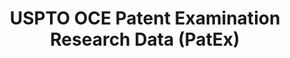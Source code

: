 ---
layout: default
bigquery: https://console.cloud.google.com/bigquery?p=patents-public-data&d=uspto_oce_pair&page=dataset
citation: 'Graham, S. Marco, A., and Miller, A. (2015). “The USPTO Patent Examination
  Research Dataset: A Window on the Process of Patent Examination.”'
contributors: Graham, S. Marco, A., Miller, A.
cost: None
description: The latest version of PatEx (referred to below as the 2020 release) contains
  detailed information on nearly 11.9 million publicly-viewable provisional and non-provisional
  patent applications to the USPTO and over 4.6 million Patent Cooperation Treaty
  (PCT) applications. It is based on data that OCE downloaded from the Patent Examination
  Data System (PEDS) in April, 2021. The PEDS data are sourced from Public PAIR. The
  first time that OCE used PEDS as the basis of PatEx was for the 2019 release. We
  took the PEDS data and organized it into the familiar PatEx data files, which are
  based on the organization of the Public PAIR portal. The data files include information
  on each application’s characteristics, prosecution history, continuation history,
  claims of foreign priority, patent term adjustment history, publication history,
  and correspondence address information.
documentation: 'For the 2019 and later releases, new technical documentation is available
  https://www.uspto.gov/sites/default/files/documents/PatEx-2019-Technical-Doc.pdf


  A document describing the 2014-2017 data sets is available and can be cited as:
  Graham, Stuart J.H. and Marco, Alan C. and Miller, Richard, The USPTO Patent Examination
  Research Dataset: A Window on the Process of Patent Examination (November 30, 2015).
  Available at SSRN: https://ssrn.com/abstract=2702637.'
last_edit: Mon, 04 Apr 2022 19:06:22 GMT
location: https://www.uspto.gov/ip-policy/economic-research/research-datasets/patent-examination-research-dataset-public-pair
maintained_by: EconomicsData@uspto.gov
related_publications: https://ssrn.com/abstract=29956744, https://ssrn.com/abstract=2702637
schema_fields: '[''inventor_region_code'', ''examiner_name_last'', ''correspondence_postal_code'',
  ''parent_country_code'', ''correspondence_city'', ''examiner_art_unit'', ''correspondence_street_line_1'',
  ''examiner_name_first'', ''event_code'', ''parent_country'', ''foreign_parent_date'',
  ''recorded_date'', ''status_code'', ''correspondence_name_line_2'', ''uspc_subclass'',
  ''inventor_rank'', ''application_number'', ''wipo_pub_number'', ''aia_first_to_file'',
  ''uspc_class'', ''patent_issue_date'', ''earliest_pgpub_date'', ''sequence_number'',
  ''appl_status_date'', ''inventor_address_type'', ''inventor_name_first'', ''inventor_name_middle'',
  ''atty_docket_number'', ''child_application_number'', ''application_number_pair'',
  ''file_location_date'', ''confirm_number'', ''correspondence_country_code'', ''examiner_id'',
  ''application_type'', ''abandon_date'', ''continuation_type'', ''disposal_type'',
  ''inventor_country_name'', ''inventor_country_code'', ''file_location'', ''invention_subject_matter'',
  ''child_filing_date'', ''correspondence_region_code'', ''event_description'', ''foreign_parent_id'',
  ''wipo_pub_date'', ''status_description'', ''small_entity_indicator'', ''patent_number'',
  ''inventor_name_last'', ''parent_application_number'', ''correspondence_region_name'',
  ''appl_status_code'', ''examiner_name_middle'', ''invention_title'', ''earliest_pgpub_number'',
  ''correspondence_country_name'', ''correspondence_name_line_1'', ''parent_filing_date'',
  ''customer_number'', ''correspondence_street_line_2'', ''filing_date'']'
shortname: patex
tags:
- patents
- legal
- history
terms_of_use: 'USPTO’s online databases are not designed or intended to be a source
  for bulk downloads of USPTO data when accessed through the website’s interfaces.
  Individuals, companies, IP addresses, or blocks of IP addresses who, in effect,
  deny or decrease service by generating unusually high numbers of database accesses
  (searches, pages, or hits), whether generated manually or in an automated fashion,
  may be denied access to USPTO servers without notice.


  Bulk data products may be separately obtained from the USPTO, either for free or
  at the cost of dissemination. For details, see information on Electronic Bulk Data
  Products: https://www.uspto.gov/learning-and-resources/electronic-bulk-data-products'
title: USPTO OCE Patent Examination Research Data (PatEx)
uuid: 4342caa7-23af-420c-b2f6-6088f133df6a
---